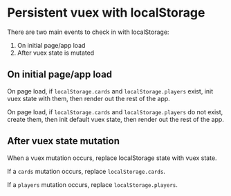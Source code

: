 # Persistent vuex with localStorage

There are two main events to check in with localStorage:

1. On initial page/app load
2. After vuex state is mutated

## On initial page/app load

On page load, if `localStorage.cards` and `localStorage.players` exist, init vuex state with them, then render out the rest of the app.

On page load, if `localStorage.cards` and `localStorage.players` do not exist, create them, then init default vuex state, then render out the rest of the app.

## After vuex state mutation

When a vuex mutation occurs, replace localStorage state with vuex state.

If a `cards` mutation occurs, replace `localStorage.cards`.

If a `players` mutation occurs, replace `localStorage.players`.
